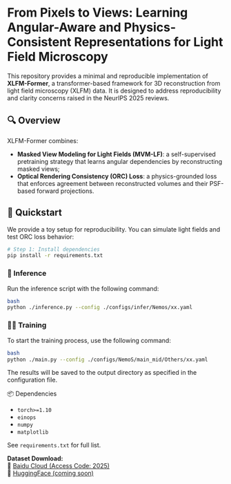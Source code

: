 # From Pixels to Views: Learning Angular-Aware and Physics-Consistent Representations for Light Field Microscopy

This repository provides a minimal and reproducible implementation of **XLFM-Former**, a transformer-based framework for 3D reconstruction from light field microscopy (XLFM) data. It is designed to address reproducibility and clarity concerns raised in the NeurIPS 2025 reviews.

## 🔍 Overview

XLFM-Former combines:

- **Masked View Modeling for Light Fields (MVM-LF)**: a self-supervised pretraining strategy that learns angular dependencies by reconstructing masked views;
- **Optical Rendering Consistency (ORC) Loss**: a physics-grounded loss that enforces agreement between reconstructed volumes and their PSF-based forward projections.

## 🚀 Quickstart

We provide a toy setup for reproducibility. You can simulate light fields and test ORC loss behavior:

```bash
# Step 1: Install dependencies
pip install -r requirements.txt
```



### 🔬 Inference 

Run the inference script with the following command:

```bash
bash
python ./inference.py --config ./configs/infer/Nemos/xx.yaml
```

### 🏋️‍♂️ Training 

To start the training process, use the following command:

```bash
bash
python ./main.py --config ./configs/NemoS/main_mid/Others/xx.yaml
```

The results will be saved to the output directory as specified in the configuration file.





📦 Dependencies

- `torch>=1.10`
- `einops`
- `numpy`
- `matplotlib`

See `requirements.txt` for full list.

**Dataset Download:**  
🔗 [Baidu Cloud (Access Code: 2025)](https://pan.baidu.com/s/1db9oxYpCyp4xYTVT__z6rA?pwd=2025)  
🧩 [HuggingFace (coming soon)](https://huggingface.co/datasets/hefengcs/XLFM-Zebrafish/tree/main)



